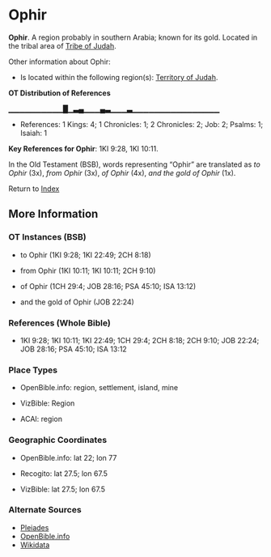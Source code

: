 # Ophir
**Ophir**. 
A region probably in southern Arabia; known for its gold. 
Located in the tribal area of [Tribe of Judah](../../../groups/md/acai/Judah.md). 




Other information about Ophir:


* Is located within the following region(s): 
[Territory of Judah](TerritoryOfJudah.md). 


**OT Distribution of References**

▁▁▁▁▁▁▁▁▁▁█▁▃▄▁▁▁▄▃▁▁▁▃▁▁▁▁▁▁▁▁▁▁▁▁▁▁▁▁
* References: 1 Kings: 4; 1 Chronicles: 1; 2 Chronicles: 2; Job: 2; Psalms: 1; Isaiah: 1



**Key References for Ophir**: 
1KI 9:28, 1KI 10:11. 


In the Old Testament (BSB), words representing “Ophir” are translated as 
*to Ophir* (3x), *from Ophir* (3x), *of Ophir* (4x), *and the gold of Ophir* (1x). 




Return to [Index](00-Index.md)

## More Information

### OT Instances (BSB)

* to Ophir (1KI 9:28; 1KI 22:49; 2CH 8:18)

* from Ophir (1KI 10:11; 1KI 10:11; 2CH 9:10)

* of Ophir (1CH 29:4; JOB 28:16; PSA 45:10; ISA 13:12)

* and the gold of Ophir (JOB 22:24)



### References (Whole Bible)

* 1KI 9:28; 1KI 10:11; 1KI 22:49; 1CH 29:4; 2CH 8:18; 2CH 9:10; JOB 22:24; JOB 28:16; PSA 45:10; ISA 13:12


### Place Types

* OpenBible.info: region, settlement, island, mine

* VizBible: Region

* ACAI: region



### Geographic Coordinates

* OpenBible.info: lat 22; lon 77

* Recogito: lat 27.5; lon 67.5

* VizBible: lat 27.5; lon 67.5



### Alternate Sources

* [Pleiades](http://pleiades.stoa.org/places/60057)
* [OpenBible.info](https://www.openbible.info/geo/ancient/a104820)
* [Wikidata](http://www.wikidata.org/entity/Q914073)



